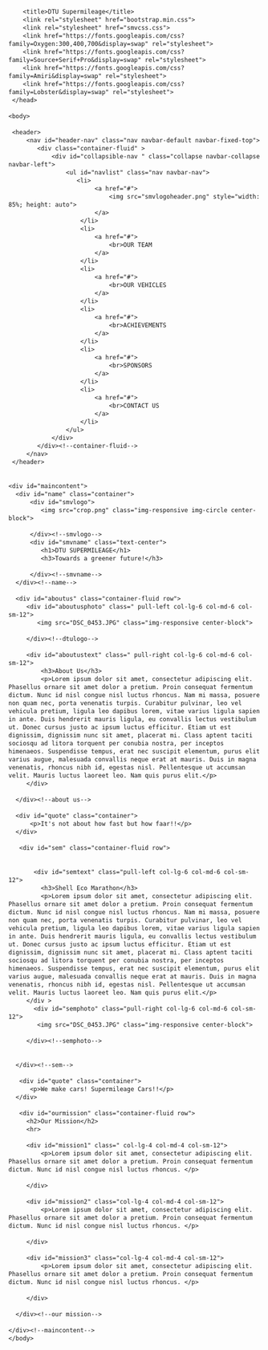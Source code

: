 <!doctype html>
<html lang="en">
    <head>
        <meta charset="utf-8">
        <meta http-equiv="X-UA-Compatible" content="IE=edge">
        <meta name="viewport" content="width=device-width, initial-scale=1">
        
        
        <title>DTU Supermileage</title>
        <link rel="stylesheet" href="bootstrap.min.css">
        <link rel="stylesheet" href="smvcss.css">
        <link href="https://fonts.googleapis.com/css?family=Oxygen:300,400,700&display=swap" rel="stylesheet">
        <link href="https://fonts.googleapis.com/css?family=Source+Serif+Pro&display=swap" rel="stylesheet">
        <link href="https://fonts.googleapis.com/css?family=Amiri&display=swap" rel="stylesheet">
        <link href="https://fonts.googleapis.com/css?family=Lobster&display=swap" rel="stylesheet">
     </head>
     
    <body>
      
     <header>
         <nav id="header-nav" class="nav navbar-default navbar-fixed-top">
            <div class="container-fluid" >
                <div id="collapsible-nav " class="collapse navbar-collapse navbar-left">
                    <ul id="navlist" class="nav navbar-nav">
                       <li>
                            <a href="#">
                                <img src="smvlogoheader.png" style="width: 85%; height: auto">
                            </a>
                        </li>
                        <li>
                            <a href="#">
                                <br>OUR TEAM
                            </a>
                        </li>
                        <li>
                            <a href="#">
                                <br>OUR VEHICLES
                            </a>
                        </li>
                        <li>
                            <a href="#">
                                <br>ACHIEVEMENTS
                            </a>
                        </li>
                        <li>
                            <a href="#">
                                <br>SPONSORS
                            </a>
                        </li>
                        <li>
                            <a href="#">
                                <br>CONTACT US
                            </a>
                        </li>
                    </ul>
                </div>
            </div><!--container-fluid-->
         </nav>
     </header>
        
     
    <div id="maincontent">
      <div id="name" class="container">
          <div id="smvlogo">
             <img src="crop.png" class="img-responsive img-circle center-block">
              
          </div><!--smvlogo-->
          <div id="smvname" class="text-center">
             <h1>DTU SUPERMILEAGE</h1>
             <h3>Towards a greener future!</h3>
              
          </div><!--smvname-->
      </div><!--name-->
      
      <div id="aboutus" class="container-fluid row">
         <div id="aboutusphoto" class=" pull-left col-lg-6 col-md-6 col-sm-12">
            <img src="DSC_0453.JPG" class="img-responsive center-block">
             
         </div><!--dtulogo-->

         <div id="aboutustext" class=" pull-right col-lg-6 col-md-6 col-sm-12">
             <h3>About Us</h3>
             <p>Lorem ipsum dolor sit amet, consectetur adipiscing elit. Phasellus ornare sit amet dolor a pretium. Proin consequat fermentum dictum. Nunc id nisl congue nisl luctus rhoncus. Nam mi massa, posuere non quam nec, porta venenatis turpis. Curabitur pulvinar, leo vel vehicula pretium, ligula leo dapibus lorem, vitae varius ligula sapien in ante. Duis hendrerit mauris ligula, eu convallis lectus vestibulum ut. Donec cursus justo ac ipsum luctus efficitur. Etiam ut est dignissim, dignissim nunc sit amet, placerat mi. Class aptent taciti sociosqu ad litora torquent per conubia nostra, per inceptos himenaeos. Suspendisse tempus, erat nec suscipit elementum, purus elit varius augue, malesuada convallis neque erat at mauris. Duis in magna venenatis, rhoncus nibh id, egestas nisl. Pellentesque ut accumsan velit. Mauris luctus laoreet leo. Nam quis purus elit.</p>
         </div>
          
      </div><!--about us-->
      
      <div id="quote" class="container">
          <p>It's not about how fast but how faar!!</p>
      </div>
       
       <div id="sem" class="container-fluid row">
         
           
           <div id="semtext" class="pull-left col-lg-6 col-md-6 col-sm-12">
             <h3>Shell Eco Marathon</h3>
             <p>Lorem ipsum dolor sit amet, consectetur adipiscing elit. Phasellus ornare sit amet dolor a pretium. Proin consequat fermentum dictum. Nunc id nisl congue nisl luctus rhoncus. Nam mi massa, posuere non quam nec, porta venenatis turpis. Curabitur pulvinar, leo vel vehicula pretium, ligula leo dapibus lorem, vitae varius ligula sapien in ante. Duis hendrerit mauris ligula, eu convallis lectus vestibulum ut. Donec cursus justo ac ipsum luctus efficitur. Etiam ut est dignissim, dignissim nunc sit amet, placerat mi. Class aptent taciti sociosqu ad litora torquent per conubia nostra, per inceptos himenaeos. Suspendisse tempus, erat nec suscipit elementum, purus elit varius augue, malesuada convallis neque erat at mauris. Duis in magna venenatis, rhoncus nibh id, egestas nisl. Pellentesque ut accumsan velit. Mauris luctus laoreet leo. Nam quis purus elit.</p>
         </div >
           <div id="semphoto" class="pull-right col-lg-6 col-md-6 col-sm-12">
            <img src="DSC_0453.JPG" class="img-responsive center-block">
             
         </div><!--semphoto-->
         
          
      </div><!--sem-->
      
       <div id="quote" class="container">
          <p>We make cars! Supermileage Cars!!</p>
      </div>
       
       <div id="ourmission" class="container-fluid row">
         <h2>Our Mission</h2>
         <hr>
         
         <div id="mission1" class=" col-lg-4 col-md-4 col-sm-12">
             <p>Lorem ipsum dolor sit amet, consectetur adipiscing elit. Phasellus ornare sit amet dolor a pretium. Proin consequat fermentum dictum. Nunc id nisl congue nisl luctus rhoncus. </p>
             
         </div>
         
         <div id="mission2" class="col-lg-4 col-md-4 col-sm-12">
             <p>Lorem ipsum dolor sit amet, consectetur adipiscing elit. Phasellus ornare sit amet dolor a pretium. Proin consequat fermentum dictum. Nunc id nisl congue nisl luctus rhoncus. </p>
             
         </div>
         
         <div id="mission3" class="col-lg-4 col-md-4 col-sm-12">
             <p>Lorem ipsum dolor sit amet, consectetur adipiscing elit. Phasellus ornare sit amet dolor a pretium. Proin consequat fermentum dictum. Nunc id nisl congue nisl luctus rhoncus. </p>
             
         </div>
          
      </div><!--our mission-->
        
    </div><!--maincontent-->
    </body>
</html>
